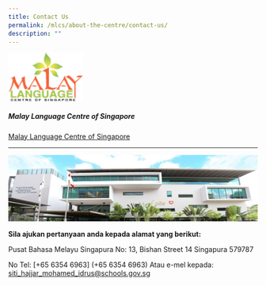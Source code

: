 ```yaml
---
title: Contact Us
permalink: /mlcs/about-the-centre/contact-us/
description: ""
---
```

<img src="/images/malaylanguagecenter.svg" style="width:30%">

##### Malay Language Centre of Singapore
[Malay Language Centre of Singapore](https://mlcs.moe.edu.sg)

----

![MLCS Building](/images/mlcs-building.jpeg)

**Sila ajukan pertanyaan anda kepada alamat yang berikut:**

Pusat Bahasa Melayu Singapura 
No: 13, Bishan Street 14
Singapura 579787

No Tel: [+65 6354 6963] (+65 6354 6963)
                                                                                   Atau 
e-mel kepada: [siti\_hajjar\_mohamed\_idrus@schools.gov.sg](mailto:siti_hajjar_mohamed_idrus@schools.gov.sg)